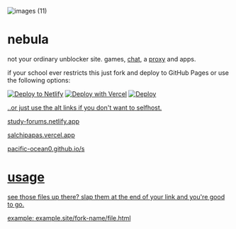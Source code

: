 ![images (11)](https://github.com/Flake6/nebula/assets/164063937/7c83b2fe-fd39-423e-9b16-ce7cd435e0fc)
# nebula

not your ordinary unblocker site. games, [chat](https://voxel.is-a.dev/nebula/chat.html), a [proxy](https://voxel.is-a.dev/nebula/pr0xy.md) and apps.

if your school ever restricts this just fork and deploy to GitHub Pages or use the following options:

<a href="https://app.netlify.com/start/deploy?repository=https://github.com/Flake6/nebula"><img src="https://www.netlify.com/img/deploy/button.svg" alt="Deploy to Netlify"></a>
<a href="https://vercel.com/new/clone?repository-url=https%3A%2F%2Fgithub.com%2FFlake6%2Fnebula"><img src="https://vercel.com/button" alt="Deploy with Vercel"/></a>
<a href="https://heroku.com/deploy?template=https://github.com/Flake6/nebula"><img src="https://www.herokucdn.com/deploy/button.svg" alt="Deploy">

..or just use the alt links if you don't want to selfhost.

study-forums.netlify.app

salchipapas.vercel.app

pacific-ocean0.github.io/s

# usage

see those files up there? slap them at the end of your link and you're good to go.

example: example.site/fork-name/file.html
